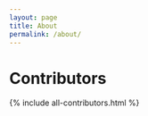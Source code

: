 ```yaml
---
layout: page
title: About
permalink: /about/
---
```



# Contributors


{% include all-contributors.html %}